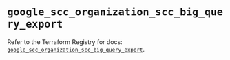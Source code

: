 # `google_scc_organization_scc_big_query_export`

Refer to the Terraform Registry for docs: [`google_scc_organization_scc_big_query_export`](https://registry.terraform.io/providers/hashicorp/google-beta/6.17.0/docs/resources/google_scc_organization_scc_big_query_export).
